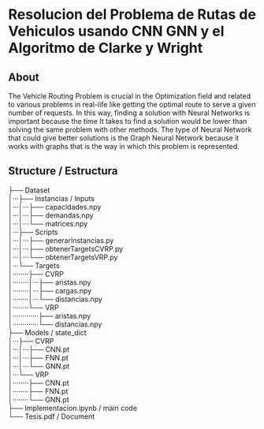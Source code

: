 # Resolucion del Problema de Rutas de Vehiculos usando CNN  GNN y el Algoritmo de Clarke y Wright

## About
The Vehicle Routing Problem is crucial in the Optimization field and related to various problems in real-life like getting the optimal route to serve a given number of requests. In this way, finding a solution with Neural Networks is important because the time It takes to find a solution would be lower than solving the same problem with other methods. The type of Neural Network that could give better solutions is the Graph Neural Network because it works with graphs that is the way in which this problem is represented.

## Structure / Estructura
├── Dataset                                                                                                                
│···├── Instancias / Inputs                                                                                                
│···│···├── capacidades.npy                                                                                                
│···│···├── demandas.npy                                                                                                   
│···│···└── matrices.npy                                                                                                   
│···├── Scripts                                                                                                            
│···│···├── generarInstancias.py                                                                                           
│···│···├── obtenerTargetsCVRP.py                                                                                          
│···│···└── obtenerTargetsVRP.py                                                                                           
│···└── Targets                                                                                                            
│········├── CVRP                                                                                                           
│········│···├── aristas.npy                                                                                                
│········│···├── cargas.npy                                                                                                 
│········│···└── distancias.npy                                                                                             
│········└── VRP                                                                                                            
│·············├── aristas.npy                                                                                                
│·············└── distancias.npy                                                                                             
├── Models / state_dict                                                                                                    
│···├── CVRP                                                                                                               
│···│···├── CNN.pt                                                                                                         
│···│···├── FNN.pt                                                                                                         
│···│···└── GNN.pt                                                                                                         
│···└── VRP                                                                                                                
│········├── CNN.pt                                                                                                         
│········├── FNN.pt                                                                                                         
│········└── GNN.pt                                                                                                         
├── Implementacion.ipynb / main code                                       
└── Tesis.pdf / Document
